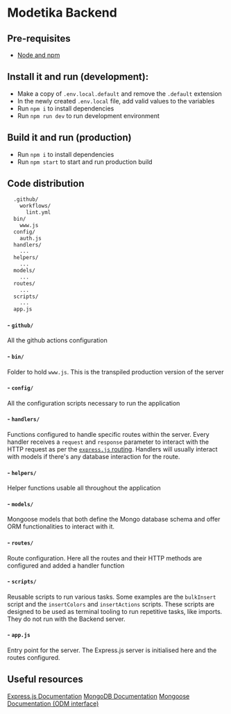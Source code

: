 # Modetika Backend

## Pre-requisites
- [Node and npm](https://nodejs.org/en/)

## Install it and run (development):
- Make a copy of `.env.local.default` and remove the `.default` extension
- In the newly created `.env.local` file, add valid values to the variables
- Run `npm i` to install dependencies
- Run `npm run dev` to run development environment

## Build it and run (production)
- Run `npm i` to install dependencies
- Run `npm start` to start and run production build

## Code distribution
```sh
  .github/
    workflows/
      lint.yml
  bin/
    www.js
  config/
    auth.js
  handlers/
    ...
  helpers/
    ...
  models/
    ...
  routes/
    ...
  scripts/
    ...
  app.js
```

#### - `github/`
All the github actions configuration
#### - `bin/`
Folder to hold `www.js`. This is the transpiled production version of the server
#### - `config/`
All the configuration scripts necessary to run the application
#### - `handlers/`
Functions configured to handle specific routes within the server. Every handler receives a `request` and `response` parameter to interact with the HTTP request as per the [`express.js` routing](https://expressjs.com/en/guide/routing.html). Handlers will usually interact with models if there's any database interaction for the route.
#### - `helpers/`
Helper functions usable all throughout the application
#### - `models/`
Mongoose models that both define the Mongo database schema and offer ORM functionalities to interact with it.
#### - `routes/`
Route configuration. Here all the routes and their HTTP methods are configured and added a handler function
#### - `scripts/`
Reusable scripts to run various tasks. Some examples are the `bulkInsert` script and the `insertColors` and `insertActions` scripts. These scripts are designed to be used as terminal tooling to run repetitive tasks, like imports. They do not run with the Backend server.
#### - `app.js`
Entry point for the server. The Express.js server is initialised here and the routes configured.

## Useful resources
[Express.js Documentation](https://expressjs.com/en/5x/api.html)
[MongoDB Documentation](https://docs.mongodb.com/)
[Mongoose Documentation (ODM interface)](https://mongoosejs.com/)